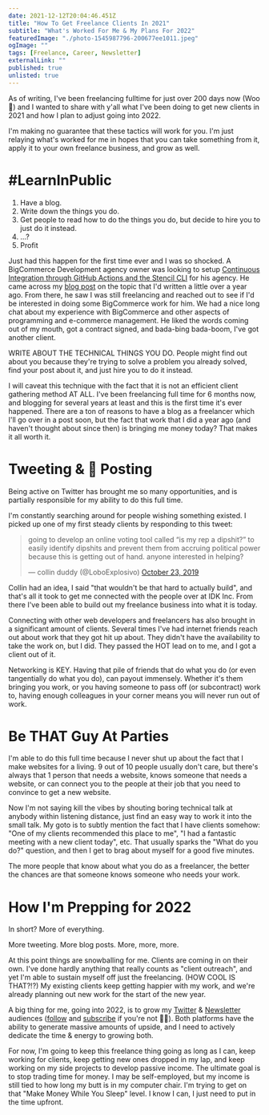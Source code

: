 ```yaml
---
date: 2021-12-12T20:04:46.451Z
title: "How To Get Freelance Clients In 2021" 
subtitle: "What's Worked For Me & My Plans For 2022"
featuredImage: "./photo-1545987796-200677ee1011.jpeg"
ogImage: ""
tags: [Freelance, Career, Newsletter]
externalLink: ""
published: true
unlisted: true
---
```

As of writing, I've been freelancing fulltime for just over 200 days now (Woo 🎉) and I wanted to share with y'all what I've been doing to get new clients in 2021 and how I plan to adjust going into 2022. 

I'm making no guarantee that these tactics will work for you. I'm just relaying what's worked for me in hopes that you can take something from it, apply it to your own freelance business, and grow as well. 

# #LearnInPublic

1. Have a blog. 
2. Write down the things you do. 
3. Get people to read how to do the things you do, but decide to hire you to just do it instead.
4. ...?
5. Profit

Just had this happen for the first time ever and I was so shocked. A BigCommerce Development agency owner was looking to setup [Continuous Integration through GitHub Actions and the Stencil CLI](https://jackharner.com/blog/bigcommerce-stencil-ci-cd-with-github-actions/) for his agency. He came across my [blog post](https://jackharner.com/blog/bigcommerce-stencil-ci-cd-with-github-actions/) on the topic that I'd written a little over a year ago. From there, he saw I was still freelancing and reached out to see if I'd be interested in doing some BigCommerce work for him. We had a nice long chat about my experience with BigCommerce and other aspects of programming and e-commerce management. He liked the words coming out of my mouth, got a contract signed, and bada-bing bada-boom, I've got another client.

WRITE ABOUT THE TECHNICAL THINGS YOU DO. People might find out about you because they're trying to solve a problem you already solved, find your post about it, and just hire you to do it instead.

I will caveat this technique with the fact that it is not an efficient client gathering method AT ALL. I've been freelancing full time for 6 months now, and blogging for several years at least and this is the first time it's ever happened. There are a ton of reasons to have a blog as a freelancer which I'll go over in a post soon, but the fact that work that I did a year ago (and haven't thought about since then) is bringing me money today? That makes it all worth it. 

# Tweeting & 💩 Posting

Being active on Twitter has brought me so many opportunities, and is partially responsible for my ability to do this full time.

I'm constantly searching around for people wishing something existed. I picked up one of my first steady clients by responding to this tweet:

<blockquote class="twitter-tweet"><p lang="en" dir="ltr">going to develop an online voting tool called “is my rep a dipshit?” to easily identify dipshits and prevent them from accruing political power because this is getting out of hand. anyone interested in helping?</p>&mdash; collin duddy (@LoboExplosivo) <a href="https://twitter.com/LoboExplosivo/status/1187057265146318849?ref_src=twsrc%5Etfw">October 23, 2019</a></blockquote>

Collin had an idea, I said "that wouldn't be that hard to actually build", and that's all it took to get me connected with the people over at IDK Inc. From there I've been able to build out my freelance business into what it is today.

Connecting with other web developers and freelancers has also brought in a significant amount of clients. Several times I've had internet friends reach out about work that they got hit up about. They didn't have the availability to take the work on, but I did. They passed the HOT lead on to me, and I got a client out of it.

Networking is KEY. Having that pile of friends that do what you do (or even tangentially do what you do), can payout immensely. Whether it's them bringing you work, or you having someone to pass off (or subcontract) work to, having enough colleagues in your corner means you will never run out of work.

# Be THAT Guy At Parties

I'm able to do this full time because I never shut up about the fact that I make websites for a living. 9 out of 10 people usually don't care, but there's always that 1 person that needs a website, knows someone that needs a website, or can connect you to the people at their job that you need to convince to get a new website. 

Now I'm not saying kill the vibes by shouting boring technical talk at anybody within listening distance, just find an easy way to work it into the small talk. My goto is to subtly mention the fact that I have clients somehow: "One of my clients recommended this place to me", "I had a fantastic meeting with a new client today", etc. That usually sparks the "What do you do?" question, and then I get to brag about myself for a good five minutes.

The more people that know about what you do as a freelancer, the better the chances are that someone knows someone who needs your work. 

# How I'm Prepping for 2022

In short? More of everything. 

More tweeting. More blog posts. More, more, more.

At this point things are snowballing for me. Clients are coming in on their own. I've done hardly anything that really counts as "client outreach", and yet I'm able to sustain myself off just the freelancing. (HOW COOL IS THAT?!?) My existing clients keep getting happier with my work, and we're already planning out new work for the start of the new year.

A big thing for me, going into 2022, is to grow my [Twitter](https://twitter.com/jackharner) & [Newsletter](../../newsletter) audiences ([follow](https://twitter.com/jackharner) and [subscribe](../../newsletter) if you're not 🙏🏽). Both platforms have the ability to generate massive amounts of upside, and I need to actively dedicate the time & energy to growing both.

For now, I'm going to keep this freelance thing going as long as I can, keep working for clients, keep getting new ones dropped in my lap, and keep working on my side projects to develop passive income. The ultimate goal is to stop trading time for money. I may be self-employed, but my income is still tied to how long my butt is in my computer chair. I'm trying to get on that "Make Money While You Sleep" level. I know I can, I just need to put in the time upfront.